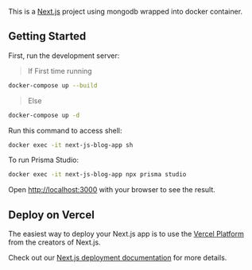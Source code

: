 This is a [Next.js](https://nextjs.org) project using mongodb wrapped into docker container.

## Getting Started

First, run the development server:

> If First time running
```bash
docker-compose up --build
```

> Else
```bash
docker-compose up -d
```

Run this command to access shell:
```bash
docker exec -it next-js-blog-app sh
```

To run Prisma Studio:

```bash
docker exec -it next-js-blog-app npx prisma studio
```

Open [http://localhost:3000](http://localhost:3000) with your browser to see the result.

## Deploy on Vercel

The easiest way to deploy your Next.js app is to use the [Vercel Platform](https://vercel.com/new?utm_medium=default-template&filter=next.js&utm_source=create-next-app&utm_campaign=create-next-app-readme) from the creators of Next.js.

Check out our [Next.js deployment documentation](https://nextjs.org/docs/app/building-your-application/deploying) for more details.

